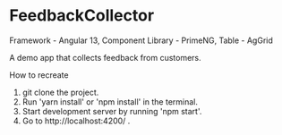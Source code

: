 # FeedbackCollector

Framework - Angular 13,
Component Library - PrimeNG,
Table - AgGrid

A demo app that collects feedback from customers.

How to recreate

1. git clone the project.
2. Run 'yarn install' or 'npm install' in the terminal.
3. Start development server by running 'npm start'.
4. Go to http://localhost:4200/ . 




